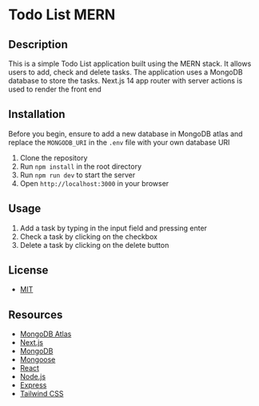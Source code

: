 # Todo List MERN

## Description

This is a simple Todo List application built using the MERN stack. It allows users to add, check and delete tasks. The application uses a MongoDB database to store the tasks. Next.js 14 app router with server actions is used to render the front end

## Installation

Before you begin, ensure to add a new database in MongoDB atlas and replace the `MONGODB_URI` in the `.env` file with your own database URI

1. Clone the repository
2. Run `npm install` in the root directory
3. Run `npm run dev` to start the server
4. Open `http://localhost:3000` in your browser

## Usage

1. Add a task by typing in the input field and pressing enter
2. Check a task by clicking on the checkbox
3. Delete a task by clicking on the delete button

## License

- [MIT](LICENSE.md)

## Resources

- [MongoDB Atlas](https://cloud.mongodb.com/)
- [Next.js](https://nextjs.org/)
- [MongoDB](https://www.mongodb.com/)
- [Mongoose](https://mongoosejs.com/)
- [React](https://reactjs.org/)
- [Node.js](https://nodejs.org/en/)
- [Express](https://expressjs.com/)
- [Tailwind CSS](https://tailwindcss.com/)
